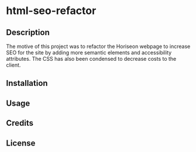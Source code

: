 # html-seo-refactor

## Description

The motive of this project was to refactor the Horiseon webpage to increase SEO for the site by adding more semantic elements and accessibility attributes. The CSS has also been condensed to decrease costs to the client.

## Installation

## Usage

## Credits

## License
